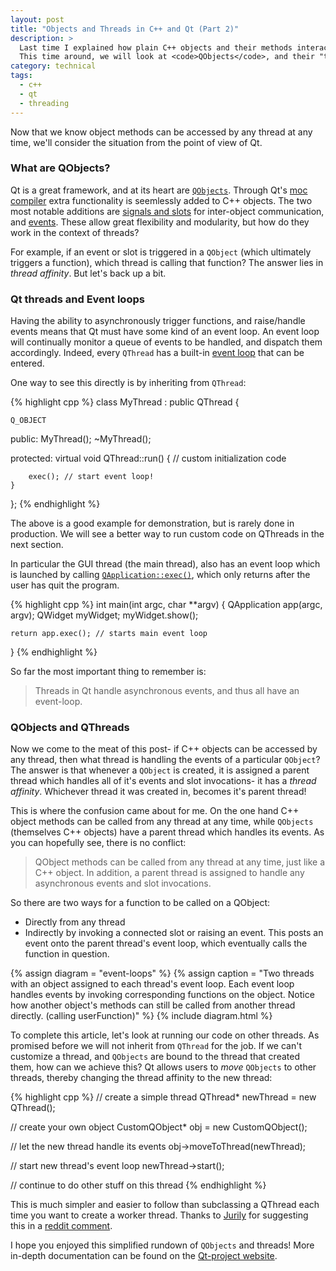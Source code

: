 ```yaml
---
layout: post
title: "Objects and Threads in C++ and Qt (Part 2)"
description: >
  Last time I explained how plain C++ objects and their methods interact with threads.
  This time around, we will look at <code>QObjects</code>, and their "thread affinity".
category: technical
tags:
  - c++
  - qt
  - threading
---
```


Now that we know object methods can be accessed by any thread at any time,
we'll consider the situation from the point of view of Qt.

### What are QObjects?

Qt is a great framework, and at its heart are
<a href="http://qt-project.org/doc/qt-4.8/object.html"><code>QObjects</code></a>.
Through Qt's <a href="http://qt-project.org/doc/qt-4.8/moc.html#moc">moc compiler</a>
extra functionality is seemlessly added to C++ objects.
The two most notable additions are <a href="http://qt-project.org/doc/qt-5.0/signalsandslots.html">signals and slots</a> for inter-object communication, and <a href="http://qt-project.org/doc/qt-5.0/eventsandfilters.html">events</a>.
These allow great flexibility and modularity, but how do they work in the context of threads?

For example, if an event or slot is triggered in a <code>QObject</code> (which
ultimately triggers a function), which thread is calling that function? The
answer lies in _thread affinity_. But let's back up a bit.

### Qt threads and Event loops

Having the ability to asynchronously trigger functions, and raise/handle events
means that Qt must have some kind of an event loop. An event loop will continually
monitor a queue of events to be handled, and dispatch them accordingly.
Indeed, every <code>QThread</code> has a built-in <a href="http://qt-project.org/doc/qt-5.0/qthread.html#exec">event loop</a> that can be entered.

One way to see this directly is by inheriting from <code>QThread</code>:

{% highlight cpp %}
class MyThread : public QThread {
    
    Q_OBJECT

public:
    MyThread();
    ~MyThread();

protected:
    virtual void QThread::run() {
        // custom initialization code

        exec(); // start event loop!
    }
};
{% endhighlight %}

The above is a good example for demonstration, but is rarely done in production. We will see a better way to run custom code on QThreads in the next section.

In particular the GUI thread (the main thread), also has an event loop which is
launched by calling <a href="http://qt-project.org/doc/qt-4.8/qcoreapplication.html#exec"><code>QApplication::exec()</code></a>, which only returns after the user has quit the program.

{% highlight cpp %}
int main(int argc, char **argv)
{
    QApplication app(argc, argv);
    QWidget myWidget;
    myWidget.show();

    return app.exec(); // starts main event loop
}
{% endhighlight %}

So far the most important thing to remember is:

> Threads in Qt handle asynchronous events, and thus all have an event-loop.

### QObjects and QThreads

Now we come to the meat of this post- if C++ objects can be accessed by any
thread, then what thread is handling the events of a particular <code>QObject</code>?
The answer is that whenever a <code>QObject</code> is created, it is assigned a parent thread
which handles all of it's events and slot invocations- it has a _thread
affinity_. Whichever thread it was created in, becomes it's parent thread!

This is where the confusion came about for me. On the one hand C++ object
methods can be called from any thread at any time, while <code>QObjects</code> (themselves
C++ objects) have a parent thread which handles its events. As you can hopefully
see, there is no conflict:

> QObject methods can be called from any thread at any time, just like a C++
> object. In addition, a parent thread is assigned to handle any
> asynchronous events and slot invocations.

So there are two ways for a function to be called on a QObject:

* Directly from any thread
* Indirectly by invoking a connected slot or raising an event. This posts an event onto the parent thread's event loop, which eventually calls the function in question.

{% assign diagram = "event-loops" %}
{% assign caption = "Two threads with an object assigned to each thread's event loop. Each event loop handles events by invoking corresponding functions on the object. Notice how another object's methods can still be called from another thread directly. (calling userFunction)" %}
{% include diagram.html %}

To complete this article, let's look at running our code on other threads.
As promised before we will not inherit from <code>QThread</code> for the job.
If we can't customize a thread, and <code>QObjects</code> are bound to the thread that created them, how can we achieve this? Qt allows users to _move_ <code>QObjects</code> to other threads, thereby changing the thread affinity to the new thread:

{% highlight cpp %}
// create a simple thread
QThread* newThread = new QThread();

// create your own object 
CustomQObject* obj = new CustomQObject();

// let the new thread handle its events
obj->moveToThread(newThread);

// start new thread's event loop
newThread->start();

// continue to do other stuff on this thread
{% endhighlight %}

This is much simpler and easier to follow than subclassing a QThread each time you want to create a worker thread.
Thanks to <a href="https://github.com/Jurily">Jurily</a> for suggesting this in a <a href="http://www.reddit.com/r/programming/comments/z9daf/objects_and_threads_in_c_and_qt/c62n6sn">reddit comment</a>.

I hope you enjoyed this simplified rundown of <code>QObjects</code> and threads! More in-depth documentation can be found on the <a href="http://qt-project.org/doc/qt-4.8/threads-qobject.html">Qt-project website</a>.

